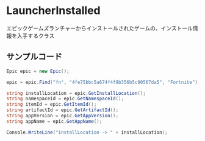 # LauncherInstalled
エピックゲームズランチャーからインストールされたゲームの、インストール情報を入手するクラス

## サンプルコード
```cs
Epic epic = new Epic();

epic = epic.Find("fn", "4fe75bbc5a674f4f9b356b5c90567da5", "Fortnite");

string installLocation = epic.GetInstallLocation();
string namespaceId = epic.GetNamespaceId();
string itemId = epic.GetItemId();
string artifactId = epic.GetArtifactId();
string appVersion = epic.GetAppVersion();
string appName = epic.GetAppName();

Console.WriteLine("installLocation -> " + installLocation);
```
